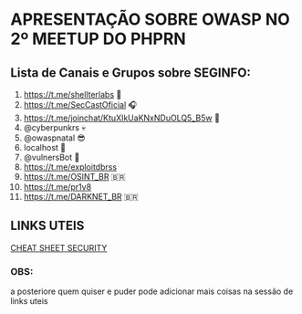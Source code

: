 # APRESENTAÇÃO SOBRE OWASP NO 2º MEETUP DO PHPRN
## Lista de Canais e Grupos sobre SEGINFO:

1. https://t.me/shellterlabs 📕
2. https://t.me/SecCastOficial 🎧
3.  https://t.me/joinchat/KtuXIkUaKNxNDuOLQ5_B5w  🎩
4. @cyberpunkrs 💀
5. @owaspnatal 😎
6. localhost  👾
7. @vulnersBot :robot:
8. https://t.me/exploitdbrss
9. https://t.me/OSINT_BR :brazil:
10. https://t.me/pr1v8
11. https://t.me/DARKNET_BR :brazil:

## LINKS UTEIS
[CHEAT SHEET SECURITY](https://cheatsheetseries.owasp.org/cheatsheets/REST_Security_Cheat_Sheet.html)



### OBS:

a posteriore quem quiser e puder pode adicionar mais coisas na sessão de links uteis
